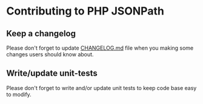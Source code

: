 # Contributing to PHP JSONPath

## Keep a changelog
Please don't forget to update [CHANGELOG.md](./CHANGELOG.md) file when you making some changes users should know about.

## Write/update unit-tests
Please don't forget to write and/or update unit tests to keep code base easy to modify.
